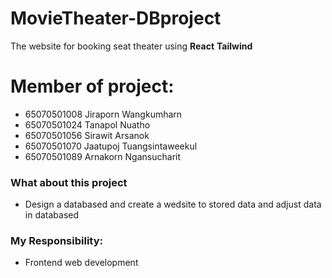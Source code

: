 # MovieTheater-DBproject
The website for booking seat theater using <b>React</b> <b>Tailwind</b>
<h1 align="left">Member of project:</h1>
<ul>
  <li>65070501008 Jiraporn Wangkumharn</li>
  <li>65070501024 Tanapol Nuatho</li>
  <li>65070501056 Sirawit Arsanok</li>
  <li>65070501070 Jaatupoj Tuangsintaweekul</li>
  <li>65070501089 Arnakorn Ngansucharit</li>
</ul>
<h3 align="left">What about this project</h3>
<ul>
  <li>Design a databased and create a wedsite to stored data and adjust data in databased</li>
</ul>
<h3 align="left">My Responsibility:</h3>
<ul>
  <li>Frontend web development</li>
</ul>
